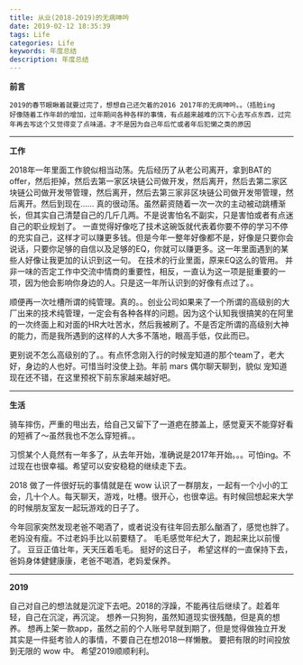 ```yaml
---
title: 从业(2018-2019)的无病呻吟
date: 2019-02-12 18:35:39
tags: Life
categories: Life
keywords: 年度总结
description: 年度总结
---
```


**前言**

```
2019的春节眼瞅着就要过完了，想想自己还欠着的2016 2017年的无病呻吟。。（捂脸ing
好像随着工作年龄的增加，过年期间各种各样的事情，有点越来越难的沉下心去写点东西，过完年再去写这个又觉得变了点味道。才不是因为自己年后忙或者年后犯懒之类的原因
```

---

**工作**

2018年一年里面工作貌似相当动荡。先后经历了从老公司离开，拿到BAT的offer，然后拒掉，然后去第一家区块链公司做开发，然后离开，然后去第二家区块链公司做开发带管理，然后离开，然后去第三家非区块链公司做开发带管理，然后离开。然后到现在……
真的很动荡。虽然薪资随着一次一次的主动被动跳槽渐长，但其实自己清楚自己的几斤几两。不是说害怕名不副实，只是害怕或者有点迷自己的职业规划了。
一直觉得好像吃了技术这碗饭就代表着你要不停的学习不停的充实自己，这样才可以赚更多钱。但是今年一整年好像都不是，好像是只要你会说话，只要你足够的自信以及足够的EQ，你就可以赚更多。这一年里面遇到的某些人好像让我更加的认识到这一句。
在技术的行业里面，原来EQ这么的管用。
并非一味的否定工作中交流中情商的重要性，相反，一直认为这一项是挺重要的一项，因为他会影响你身边的人。只是这一年所认识到的好像有点过了。。

顺便再一次吐槽所谓的纯管理。真的。。创业公司如果来了一个所谓的高级别的大厂出来的技术纯管理，一定会有各种各样的问题。因为这个认知我很搞笑的在阿里的一次终面上和对面的HR大吐苦水，然后我被刷了。不是否定所谓的高级别大神的能力，而是我所遇到的这样的人大多不落地，眼高手低，仅此而已。

更别说不怎么高级别的了。。有点怀念刚入行的时候宠知道的那个team了，老大好，身边的人也好。可惜当时没使上劲。年前 mars 偶尔聊天聊到，貌似 宠知道现在还不错，在这里预祝下前东家越来越好吧。

---

**生活**

骑车摔伤，严重的甩出去，给自己又留下了一道疤在膝盖上，感觉夏天不能穿好看的短裤了～虽然我也不怎么穿短裤。。

习惯某个人竟然有一年多了，从去年开始，准确说是2017年开始。。。可怕ing。不过现在也很幸福。希望可以安安稳稳的继续走下去。

2018 做了一件很好玩的事情就是在 wow 认识了一群朋友，一起有一个小小的工会，几十个人。每天聊天，游戏，吐槽。很开心，也很幸运。有时候回想起来大学的时候朋友室友一起玩游戏的日子了。

今年回家突然发现老爸不喝酒了，或者说没有往年回去那么酗酒了，感觉也胖了。
老妈没有瘦。不过老妈手比以前要糙了。
毛毛感觉年纪大了，跑起来比以前慢了。
豆豆正值壮年，天天压着毛毛。
挺好的这日子， 希望这样的一直保持下去，爸妈身体健健康康，老爸不喝酒，老妈爱保养。

---

**2019**

自己对自己的想法就是沉淀下去吧。2018的浮躁，不能再往后继续了。趁着年轻，自己在沉淀，再沉淀。
想养一只狗狗，虽然知道现实很残酷，但是真的想养。
想再上架一款app，虽然之前的个人账号早就到期了，但是觉得做独立开发其实是一件挺考验人的事情，不要自己在想2018一样懒散。
要把有限的时间投放到无限的 wow 中。
希望2019顺顺利利。




